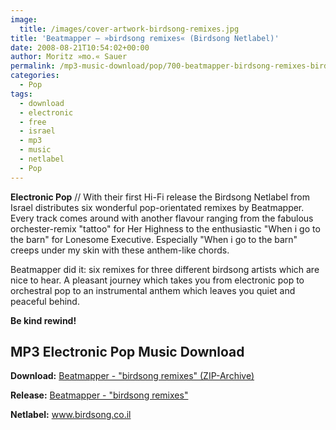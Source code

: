 ```yaml
---
image:
  title: /images/cover-artwork-birdsong-remixes.jpg
title: 'Beatmapper – »birdsong remixes« (Birdsong Netlabel)'
date: 2008-08-21T10:54:02+00:00
author: Moritz »mo.« Sauer
permalink: /mp3-music-download/pop/700-beatmapper-birdsong-remixes-birdsong-netlabel
categories:
  - Pop
tags:
  - download
  - electronic
  - free
  - israel
  - mp3
  - music
  - netlabel
  - Pop
---
```

**Electronic Pop** // With their first Hi-Fi release the Birdsong Netlabel from Israel distributes six wonderful pop-orientated remixes by Beatmapper. Every track comes around with another flavour ranging from the fabulous orchester-remix "tattoo" for Her Highness to the enthusiastic "When i go to the barn" for Lonesome Executive. Especially "When i go to the barn" creeps under my skin with these anthem-like chords.<!--more-->

<!--adsense-->

Beatmapper did it: six remixes for three different birdsong artists which are nice to hear. A pleasant journey which takes you from electronic pop to orchestral pop to an instrumental anthem which leaves you quiet and peaceful behind.

**Be kind rewind!**

## MP3 Electronic Pop Music Download

**Download:** <a href="http://birdsong.co.il/albums/birdsong017beatmapper.zip" target="_blank">Beatmapper - "birdsong remixes" (ZIP-Archive)</a>
  
**Release:** <a href="http://birdsong.co.il/indexheb.htm#beat" target="_blank">Beatmapper - "birdsong remixes"</a>
  
**Netlabel:** <a href="http://www.birdsong.co.il" target="_blank">www.birdsong.co.il</a>